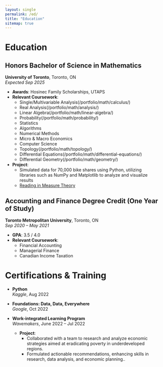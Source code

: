 ```yaml
---
layout: single
permalink: /ed/
title: "Education"
sitemap: true
---
```


# Education

## Honors Bachelor of Science in Mathematics
**University of Toronto**, Toronto, ON  
*Expected Sep 2025*

- **Awards**: Hosinec Family Scholarships, UTAPS
- **Relevant Coursework**: 
  - Single/Multivariable Analysis(/portfolio/math/calculus/)
  - Real Analysis(/portfolio/math/analysis/)
  - Linear Algebra(/portfolio/math/linear-algebra/)
  - Probability(/portfolio/math/probability/)
  - Statistics
  - Algorithms
  - Numerical Methods
  - Micro & Macro Economics
  - Computer Science
  - Topology(/portfolio/math/topology/)
  - Differential Equations(/portfolio/math/differential-equations/)
  - Differential Geometry(/portfolio/math/geometry/)
- **Project**: 
  - Simulated data for 70,000 bike shares using Python, utilizing libraries such as NumPy and Matplotlib to analyze and visualize results
  - [Reading in Measure Theory](/portfolio/math/reading-in-measure-theory/)
   
  
## Accounting and Finance Degree Credit (One Year of Study)
**Toronto Metropolitan University**, Toronto, ON  
*Sep 2020 – May 2021*

- **GPA**: 3.5 / 4.0
- **Relevant Coursework**: 
  - Financial Accounting
  - Managerial Finance
  - Canadian Income Taxation

# Certifications & Training

- **Python**  
  *Kaggle*, Aug 2022

- **Foundations: Data, Data, Everywhere**  
  *Google*, Oct 2022

- **Work-integrated Learning Program**  
  *Wavemakers*, June 2022 – Jul 2022
  - **Project**: 
    - Collaborated with a team to research and analyze economic strategies aimed at eradicating poverty in underdeveloped regions.
    - Formulated actionable recommendations, enhancing skills in research, data analysis, and economic planning..
